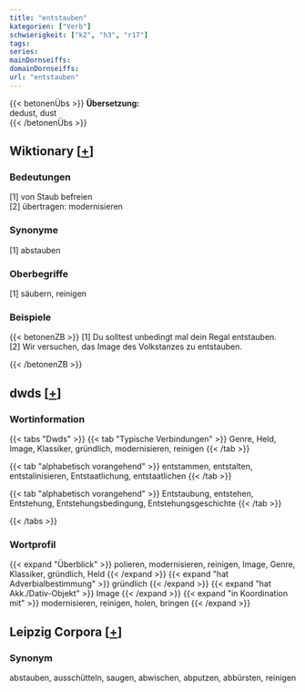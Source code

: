 ```yaml
---
title: "entstauben"
kategorien: ["Verb"]
schwierigkeit: ["k2", "h3", "r17"]
tags:
series:
mainDornseiffs:
domainDornseiffs:
url: "entstauben"
---
```


{{< betonenÜbs >}}
**Übersetzung:**  
dedust, dust  
{{< /betonenÜbs >}}

## Wiktionary [[+](https://de.wiktionary.org/wiki/entstauben)]

### Bedeutungen
[1] von Staub befreien  
[2] übertragen: modernisieren  

### Synonyme
[1] abstauben  

### Oberbegriffe
[1] säubern, reinigen  

### Beispiele
{{< betonenZB >}}
[1] Du solltest unbedingt mal dein Regal entstauben.  
[2] Wir versuchen, das Image des Volkstanzes zu entstauben.  

{{< /betonenZB >}}


## dwds [[+](https://www.dwds.de/wb/entstauben)]

### Wortinformation
{{< tabs "Dwds" >}}
{{< tab "Typische Verbindungen" >}}
Genre, Held, Image, Klassiker, gründlich, modernisieren, reinigen
{{< /tab >}}

{{< tab "alphabetisch vorangehend" >}}
entstammen, entstalten, entstalinisieren, Entstaatlichung, entstaatlichen
{{< /tab >}}

{{< tab "alphabetisch vorangehend" >}}
Entstaubung, entstehen, Entstehung, Entstehungsbedingung, Entstehungsgeschichte
{{< /tab >}}

{{< /tabs >}}

### Wortprofil
{{< expand "Überblick" >}} polieren, modernisieren, reinigen, Image, Genre, Klassiker, gründlich, Held {{< /expand >}}
{{< expand "hat Adverbialbestimmung" >}} gründlich {{< /expand >}}
{{< expand "hat Akk./Dativ-Objekt" >}} Image {{< /expand >}}
{{< expand "in Koordination mit" >}} modernisieren, reinigen, holen, bringen {{< /expand >}}

## Leipzig Corpora [[+](https://corpora.uni-leipzig.de/en/res?word=entstauben&corpusId=deu_newscrawl-public_2018)]


### Synonym
abstauben, ausschütteln, saugen, abwischen, abputzen, abbürsten, reinigen


